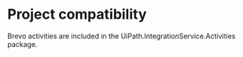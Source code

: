 ﻿# Project compatibility

Brevo activities are included in the
                UiPath.IntegrationService.Activities package.




|  |
| ---
